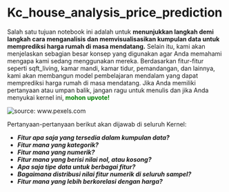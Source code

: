 # Kc_house_analysis_price_prediction
Salah satu tujuan notebook ini adalah untuk **menunjukkan langkah demi langkah cara menganalisis dan memvisualisasikan kumpulan data untuk memprediksi harga rumah di masa mendatang.** Selain itu, kami akan menjelaskan sebagian besar konsep yang digunakan agar Anda memahami mengapa kami sedang menggunakan mereka.
Berdasarkan fitur-fitur seperti sqft_living, kamar mandi, kamar tidur, pemandangan, dan lainnya, kami akan membangun model pembelajaran mendalam yang dapat memprediksi harga rumah di masa mendatang.
Jika Anda memiliki pertanyaan atau umpan balik, jangan ragu untuk menulis dan jika Anda menyukai kernel ini,<b><font color='green'> mohon upvote! </font></b>

<img src="https://images.wsj.net/im-233504?width=860&size=1.5&pixel_ratio=1.5" title="source: www.pexels.com" />
<br>

Pertanyaan-pertanyaan berikut akan dijawab di seluruh Kernel:
* ***Fitur apa saja yang tersedia dalam kumpulan data?***
* ***Fitur mana yang kategorik?***
* ***Fitur mana yang numerik?***
* ***Fitur mana yang berisi nilai nol, atau kosong?***
* ***Apa saja tipe data untuk berbagai fitur?***
* ***Bagaimana distribusi nilai fitur numerik di seluruh sampel?***
* ***Fitur mana yang lebih berkorelasi dengan harga?***
